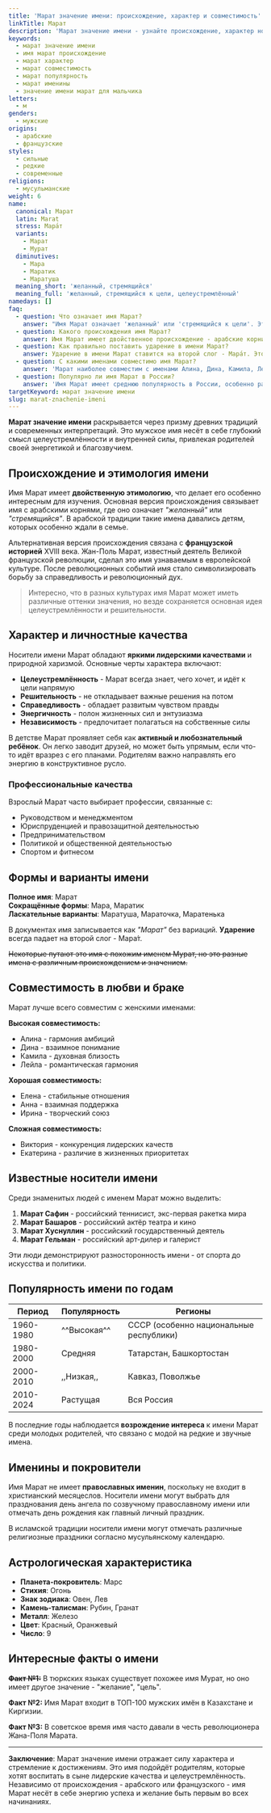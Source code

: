 ```yaml
---
title: 'Марат значение имени: происхождение, характер и совместимость'
linkTitle: Марат
description: 'Марат значение имени - узнайте происхождение, характер носителя, совместимость и популярность. Полная характеристика мужского имени Марат.'
keywords:
  - марат значение имени
  - имя марат происхождение
  - марат характер
  - марат совместимость
  - марат популярность
  - марат именины
  - значение имени марат для мальчика
letters:
  - м
genders:
  - мужские
origins:
  - арабские
  - французские
styles:
  - сильные
  - редкие
  - современные
religions:
  - мусульманские
weight: 6
name:
  canonical: Марат
  latin: Marat
  stress: Мара́т
  variants:
    - Марат
    - Мурат
  diminutives:
    - Мара
    - Маратик
    - Маратуша
  meaning_short: 'желанный, стремящийся'
  meaning_full: 'желанный, стремящийся к цели, целеустремлённый'
namedays: []
faq:
  - question: Что означает имя Марат?
    answer: "Имя Марат означает 'желанный' или 'стремящийся к цели'. Это имя символизирует целеустремлённость, волю к победе и желание достигать поставленных задач."
  - question: Какого происхождения имя Марат?
    answer: Имя Марат имеет двойственное происхождение - арабские корни со значением 'желанный' и французские исторические связи с деятелем Великой французской революции Жаном-Полем Маратом.
  - question: Как правильно поставить ударение в имени Марат?
    answer: Ударение в имени Марат ставится на второй слог - Мара́т. Это единственный правильный вариант произношения.
  - question: С какими именами совместимо имя Марат?
    answer: 'Марат наиболее совместим с именами Алина, Дина, Камила, Лейла, Амина. Хорошая совместимость также с Еленой, Анной, Ириной.'
  - question: Популярно ли имя Марат в России?
    answer: 'Имя Марат имеет среднюю популярность в России, особенно распространено в регионах с преобладающим мусульманским населением - Татарстане, Башкортостане, на Кавказе.'
targetKeyword: марат значение имени
slug: marat-znachenie-imeni
---
```


**Марат значение имени** раскрывается через призму древних традиций и современных интерпретаций. Это мужское имя несёт в себе глубокий смысл целеустремлённости и внутренней силы, привлекая родителей своей энергетикой и благозвучием.

## Происхождение и этимология имени

Имя Марат имеет **двойственную этимологию**, что делает его особенно интересным для изучения. Основная версия происхождения связывает имя с арабскими корнями, где оно означает _"желанный"_ или _"стремящийся"_. В арабской традиции такие имена давались детям, которых особенно ждали в семье.

Альтернативная версия происхождения связана с **французской историей** XVIII века. Жан-Поль Марат, известный деятель Великой французской революции, сделал это имя узнаваемым в европейской культуре. После революционных событий имя стало символизировать борьбу за справедливость и революционный дух.

> Интересно, что в разных культурах имя Марат может иметь различные оттенки значения, но везде сохраняется основная идея целеустремлённости и решительности.

## Характер и личностные качества

Носители имени Марат обладают **яркими лидерскими качествами** и природной харизмой. Основные черты характера включают:

- **Целеустремлённость** - Марат всегда знает, чего хочет, и идёт к цели напрямую
- **Решительность** - не откладывает важные решения на потом
- **Справедливость** - обладает развитым чувством правды
- **Энергичность** - полон жизненных сил и энтузиазма
- **Независимость** - предпочитает полагаться на собственные силы

В детстве Марат проявляет себя как **активный и любознательный ребёнок**. Он легко заводит друзей, но может быть упрямым, если что-то идёт вразрез с его планами. Родителям важно направлять его энергию в конструктивное русло.

### Профессиональные качества

Взрослый Марат часто выбирает профессии, связанные с:

- Руководством и менеджментом
- Юриспруденцией и правозащитной деятельностью
- Предпринимательством
- Политикой и общественной деятельностью
- Спортом и фитнесом

## Формы и варианты имени

**Полное имя**: Марат  
**Сокращённые формы**: Мара, Маратик  
**Ласкательные варианты**: Маратуша, Мараточка, Маратенька

В документах имя записывается как _"Марат"_ без вариаций. **Ударение** всегда падает на второй слог - Мара́т.

~~Некоторые путают это имя с похожим именем Мурат, но это разные имена с различным происхождением и значением.~~

## Совместимость в любви и браке

Марат лучше всего совместим с женскими именами:

**Высокая совместимость:**

- Алина - гармония амбиций
- Дина - взаимное понимание
- Камила - духовная близость
- Лейла - романтическая гармония

**Хорошая совместимость:**

- Елена - стабильные отношения
- Анна - взаимная поддержка
- Ирина - творческий союз

**Сложная совместимость:**

- Виктория - конкуренция лидерских качеств
- Екатерина - различие в жизненных приоритетах

## Известные носители имени

Среди знаменитых людей с именем Марат можно выделить:

1. **Марат Сафин** - российский теннисист, экс-первая ракетка мира
2. **Марат Башаров** - российский актёр театра и кино
3. **Марат Хуснуллин** - российский государственный деятель
4. **Марат Гельман** - российский арт-дилер и галерист

Эти люди демонстрируют разносторонность имени - от спорта до искусства и политики.

## Популярность имени по годам

| Период    | Популярность | Регионы                                 |
| --------- | ------------ | --------------------------------------- |
| 1960-1980 | ^^Высокая^^  | СССР (особенно национальные республики) |
| 1980-2000 | Средняя      | Татарстан, Башкортостан                 |
| 2000-2010 | ,,Низкая,,   | Кавказ, Поволжье                        |
| 2010-2024 | Растущая     | Вся Россия                              |

В последние годы наблюдается **возрождение интереса** к имени Марат среди молодых родителей, что связано с модой на редкие и звучные имена.

## Именины и покровители

Имя Марат не имеет **православных именин**, поскольку не входит в христианский месяцеслов. Носители имени могут выбрать для празднования день ангела по созвучному православному имени или отмечать день рождения как главный личный праздник.

В исламской традиции носители имени могут отмечать различные религиозные праздники согласно мусульянскому календарю.

## Астрологическая характеристика

- **Планета-покровитель**: Марс
- **Стихия**: Огонь
- **Знак зодиака**: Овен, Лев
- **Камень-талисман**: Рубин, Гранат
- **Металл**: Железо
- **Цвет**: Красный, Оранжевый
- **Число**: 9

## Интересные факты о имени

~~**Факт №1:**~~ В тюркских языках существует похожее имя Мурат, но оно имеет другое значение - "желание", "цель".

**Факт №2:** Имя Марат входит в ТОП-100 мужских имён в Казахстане и Киргизии.

**Факт №3:** В советское время имя часто давали в честь революционера Жана-Поля Марата.

[^1]: Исследования показывают, что носители имени Марат часто становятся успешными предпринимателями.

---

**Заключение**: Марат значение имени отражает силу характера и стремление к достижениям. Это имя подойдёт родителям, которые хотят воспитать в сыне лидерские качества и целеустремлённость. Независимо от происхождения - арабского или французского - имя Марат несёт в себе энергию успеха и желание быть первым во всех начинаниях.

